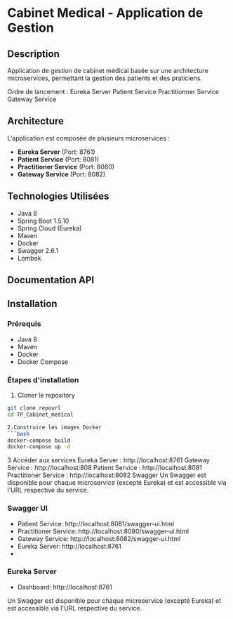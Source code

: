 # Cabinet Medical - Application de Gestion

## Description
Application de gestion de cabinet médical basée sur une architecture microservices, permettant la gestion des patients et des praticiens.

Ordre de lancement :
Eureka Server
Patient Service
Practitionner Service
Gateway Service

## Architecture
L'application est composée de plusieurs microservices :

- **Eureka Server** (Port: 8761)
- **Patient Service** (Port: 8081)
- **Practitioner Service** (Port: 8080)
- **Gateway Service** (Port: 8082)

## Technologies Utilisées

- Java 8
- Spring Boot 1.5.10
- Spring Cloud (Eureka)
- Maven
- Docker
- Swagger 2.6.1
- Lombok

## Documentation API

## Installation

### Prérequis
- Java 8
- Maven
- Docker
- Docker Compose

### Étapes d'installation

1. Cloner le repository
```bash
git clone repourl
cd TP_Cabinet_medical

2.Construire les images Docker
```bash
docker-compose build
docker-compose up -d
```
3 Accéder aux services
Eureka Server : http://localhost:8761
Gateway Service : http://localhost:808
Patient Service : http://localhost:8081
Practitioner Service : http://localhost:8082
Swagger
Un Swagger est disponible pour chaque microservice (excepté Eureka) et est accessible via l'URL respective du service.

### Swagger UI
- Patient Service: http://localhost:8081/swagger-ui.html
- Practitioner Service: http://localhost:8080/swagger-ui.html
- Gateway Service: http://localhost:8082/swagger-ui.html
- Eureka Server: http://localhost:8761
- 
### Eureka Server
- Dashboard: http://localhost:8761

Un Swagger est disponible pour chaque microservice (excepté Eureka) et est accessible via l'URL respective du service.
